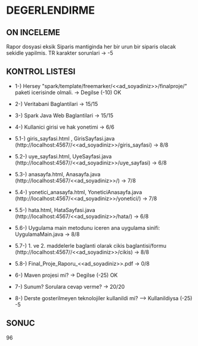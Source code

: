 # DEGERLENDIRME

## ON INCELEME

Rapor dosyasi eksik
Siparis mantiginda her bir urun bir siparis olacak sekidle yapilmis.
TR karakter sorunlari -> -5

## KONTROL LISTESI

* 1-) Hersey "spark/template/freemarker/<<ad_soyadiniz>>/finalproje/" paketi icerisinde  olmali.
-> Degilse (-10)
OK

* 2-) Veritabani Baglantilari
-> 15/15

* 3-) Spark Java Web Baglantilari
-> 15/15

* 4-) Kullanici girisi ve hak yonetimi
-> 6/6 
* 5.1-) giris_sayfasi.html , GirisSayfasi.java (http://localhost:4567//<<ad_soyadiniz>>/giris_sayfasi)
-> 8/8 
* 5.2-) uye_sayfasi.html, UyeSayfasi.java (http://localhost:4567//<<ad_soyadiniz>>/uye_sayfasi)
-> 6/8 
* 5.3-) anasayfa.html, Anasayfa.java (http://localhost:4567/<<ad_soyadiniz>>/)
-> 7/8 
* 5.4-) yonetici_anasayfa.html, YoneticiAnasayfa.java (http://localhost:4567/<<ad_soyadiniz>>/yonetici/)
-> 7/8
* 5.5-) hata.html, HataSayfasi.java (http://localhost:4567/<<ad_soyadiniz>>/hata/)
-> 6/8 
* 5.6-) Uygulama main metodunu iceren ana uygulama sinifi: UygulamaMain.java
-> 8/8
* 5.7-) 1. ve 2. maddelerle baglanti olarak cikis baglantisi/formu (http://localhost:4567//<<ad_soyadiniz>>/cikis)
-> 8/8 
* 5.8-) Final_Proje_Raporu_<<ad_soyadiniz>>.pdf
-> 0/8

* 6-) Maven projesi mi?
-> Degilse (-25)
OK

* 7-) Sunum? Sorulara cevap verme?
-> 20/20

* 8-) Derste gosterilmeyen teknolojiler kullanildi mi?
--> Kullanildiysa (-25)
-5

## SONUC
96
